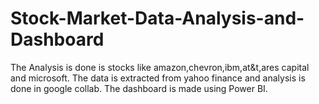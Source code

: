 # Stock-Market-Data-Analysis-and-Dashboard

The Analysis is done is stocks like amazon,chevron,ibm,at&t,ares capital and microsoft. The data is extracted from yahoo finance and analysis is done in google collab. The dashboard is made using Power BI.
